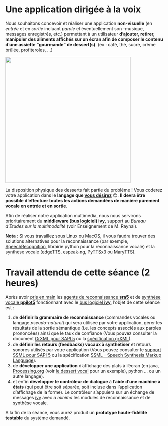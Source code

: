 # Une application dirigée à la voix
Nous souhaitons concevoir et réaliser une application **non-visuelle** (en *entrée* et en *sortie* incluant *parole* et éventuellement son -musique, messages enregistrés, etc.) permettant à un utilisateur **d’ajouter, retirer, manipuler des aliments affichés sur un écran afin de composer le contenu d’une assiette "gourmande" de dessert(s)**. (ex : café, thé, sucre, crème brûlée, profiteroles, ...)

<img src="https://github.com/truillet/ups/blob/master/m2ihm/TP/ressources/triangle.png" align="center" width=400>

La disposition physique des desserts fait partie du problème !
Vous coderez votre application dans le **langage que <ins>vous désirez</ins>** :blush:.
**Il devra être possible d’effectuer toutes les actions demandées de manière purement vocale en entrée et en sortie**.

Afin de réaliser notre application multimédia, nous nous servirons prioritairement du **middleware (bus logiciel) [ivy](https://github.com/truillet/ivy/blob/master/README.md)**, support au *Bureau d’Etudes sur la multimodalité* (voir Enseignement de M. Raynal).

**Nota** : Si vous travaillez sous Linux ou MacOS, il vous faudra trouver des solutions alternatives pour la reconnaissance (par exemple, [SpeechRecognition](https://pythonprogramminglanguage.com/speech-recognition), librairie python pour la reconnaissance vocale) et la synthèse vocale ([edgeTTS](https://github.com/rany2/edge-tts), [espeak-ng](https://github.com/espeak-ng/espeak-ng), [PyTTSx3](https://pypi.org/project/pyttsx3/) ou [MaryTTS](https://github.com/marytts/marytts)).

# Travail attendu de cette séance (2 heures)
Après avoir <ins>pris en main</ins> les [agents de reconnaissance **sra5**](https://github.com/truillet/ivy/blob/master/agents/doc_sra5.md) et de [synthèse vocale **ppilot5**](https://github.com/truillet/ivy/blob/master/agents/doc_ppilot5.md) fonctionnant avec le [bus logiciel **ivy**](https://github.com/truillet/ivy), l’objet de cette séance est :

1. de **définir la grammaire de reconnaissance** (commandes vocales ou langage *pseudo-naturel*) qui sera utilisée par votre application, gérer les résultats de la sortie sémantique (i.e. les concepts associés aux paroles prononcées) ainsi que le taux de confiance (Vous pouvez consulter la document [GrXML pour SAPI 5](https://github.com/truillet/ups/blob/master/m2ihm/Cours/GrXML.pdf) ou la [spécification grXML](https://www.w3.org/TR/speech-grammar)).
2. de **définir les retours (feedbacks) vocaux à synthétiser** et retours sonores utilisés par votre application (Vous pouvez consulter le [support SSML pour SAPI 5](https://github.com/truillet/ups/blob/master/m2ihm/Cours/ssml.pdf) ou la spécification [SSML - Speech Synthesis Markup Language](https://www.w3.org/TR/speech-synthesis11)). 
3. de **développer une application** d’affichage des plats à l’écran (en java, [Processing.org](https://www.processing.org) (voir [le dessert vocal](https://github.com/truillet/ups/blob/master/m2ihm/TP/dessert_vocal.zip) pour un exemple), python ... ou un autre langage).
5. et enfin **développer le contrôleur de dialogue** à **l’aide d’une machine à états** (qui peut être soit séparée, soit incluse dans l’application d’affichage de la forme). Le contrôleur s’appuiera sur un échange de messages [ivy](https://github.com/truillet/ivy/blob/master/README.md) avec *a minima* les modules de reconnaissance et de synthèse vocale.

A la fin de la séance, vous aurez produit un **prototype haute-fidélité testable** du système demandé. 


